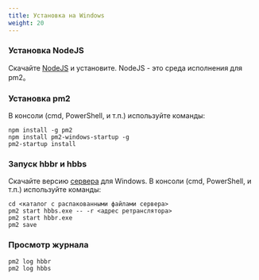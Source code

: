 ```yaml
---
title: Установка на Windows
weight: 20
---
```




### Установка NodeJS
Скачайте [NodeJS](https://nodejs.org/dist/v16.14.2/node-v16.14.2-x86.msi) и установите.
NodeJS - это среда исполнения для pm2。

### Установка pm2
В консоли (cmd, PowerShell, и т.п.) используйте команды:
```
npm install -g pm2
npm install pm2-windows-startup -g
pm2-startup install
```

### Запуск hbbr и hbbs
Скачайте версию [сервера](https://github.com/rustdesk/rustdesk-server/releases) для Windows.
В консоли (cmd, PowerShell, и т.п.) используйте команды:
```
cd <каталог с распакованными файлами сервера>
pm2 start hbbs.exe -- -r <адрес ретранслятора>
pm2 start hbbr.exe
pm2 save
```

### Просмотр журнала
```
pm2 log hbbr
pm2 log hbbs
```